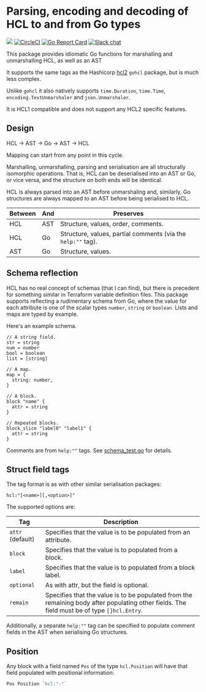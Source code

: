 # Parsing, encoding and decoding of HCL to and from Go types

[![](https://godoc.org/github.com/alecthomas/hcl/v2?status.svg)](http://godoc.org/github.com/alecthomas/hcl/v2) [![CircleCI](https://img.shields.io/circleci/project/github/alecthomas/hcl.svg)](https://circleci.com/gh/alecthomas/hcl) [![Go Report Card](https://goreportcard.com/badge/github.com/alecthomas/hcl/v2)](https://goreportcard.com/report/github.com/alecthomas/hcl/v2) [![Slack chat](https://img.shields.io/static/v1?logo=slack&style=flat&label=slack&color=green&message=gophers)](https://gophers.slack.com/messages/CN9DS8YF3)

This package provides idiomatic Go functions for marshalling and unmarshalling HCL, as well as an AST

It supports the same tags as the Hashicorp [hcl2](https://github.com/hashicorp/hcl/tree/hcl2)
`gohcl` package, but is much less complex.

Unlike `gohcl` it also natively supports `time.Duration`, `time.Time`, `encoding.TextUnmarshaler`
and `json.Unmarshaler`.

It is HCL1 compatible and does not support any HCL2 specific features.

## Design

HCL -> AST -> Go -> AST -> HCL

Mapping can start from any point in this cycle.

Marshalling, unmarshalling, parsing and serialisation are all structurally isomorphic operations. That is, HCL can be
deserialised into an AST or Go, or vice versa, and the structure on both ends will be identical.

HCL is always parsed into an AST before unmarshaling and, similarly, Go structures are always mapped to an AST before
being serialised to HCL.

Between          | And          | Preserves
-----------------|--------------|-----------------
HCL              | AST          | Structure, values, order, comments.
HCL              | Go           | Structure, values, partial comments (via the `help:""` tag).
AST              | Go           | Structure, values.

## Schema reflection

HCL has no real concept of schemas (that I can find), but there is precedent for something similar in Terraform variable
definition files. This package supports reflecting a rudimentary schema from Go, where the value for each attribute is
one of the scalar types `number`, `string` or `boolean`. Lists and maps are typed by example.

Here's an example schema.

```
// A string field.
str = string
num = number
bool = boolean
list = [string]

// A map.
map = {
  string: number,
}

// A block.
block "name" {
  attr = string
}

// Repeated blocks.
block_slice "label0" "label1" {
  attr = string
}
```

Comments are from `help:""` tags. See [schema_test.go](https://github.com/alecthomas/hcl/blob/master/schema_test.go) for
details.

## Struct field tags

The tag format is as with other similar serialisation packages:

```
hcl:"[<name>][,<option>]"
```

The supported options are:

Tag                  | Description
---------------------|--------------------------------------
`attr` (default)     | Specifies that the value is to be populated from an attribute.
`block`              | Specifies that the value is to populated from a block.
`label`              | Specifies that the value is to populated from a block label.
`optional`           | As with attr, but the field is optional.
`remain`             | Specifies that the value is to be populated from the remaining body after populating other fields. The field must be of type `[]hcl.Entry`.

Additionally, a separate `help:""` tag can be specified to populate comment fields in the AST when serialising Go
structures.

## Position

Any block with a field named `Pos` of the type `hcl.Position` will have that field populated with positional
information:

```go
Pos Position `hcl:"-"`
```